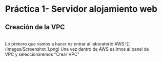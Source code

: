 # Práctica 1- Servidor alojamiento web

## Creación de la VPC
<br>
Lo primero que vamos a hacer es entrar al laboratorio AWS
![](images/Screenshot_1.png)
Una vez dentro de AWS es irnos al panel de VPC y seleccionaremos "Crear VPC"
